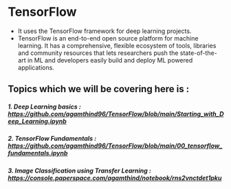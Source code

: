 # TensorFlow
- It uses the TensorFlow framework for deep learning projects.
- TensorFlow is an end-to-end open source platform for machine learning. It has a comprehensive, flexible ecosystem of tools, libraries and community resources that lets researchers push the state-of-the-art in ML and developers easily build and deploy ML powered applications.

## Topics which we will be covering here is :
##### 1. Deep Learning basics : https://github.com/agamthind96/TensorFlow/blob/main/Starting_with_Deep_Learning.ipynb
##### 2. TensorFlow Fundamentals : https://github.com/agamthind96/TensorFlow/blob/main/00_tensorflow_fundamentals.ipynb
##### 3. Image Classification using Transfer Learning : https://console.paperspace.com/agamthind/notebook/rns2vnctdet1pku
